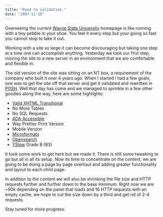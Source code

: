 ```yaml
---
title: "Road to validation."
date: "2007-11-18"
---
```


Overseeing the current [Wayne State University](http://wayne.edu/) homepage is like running with a tiny pebble in your shoe. You feel it every step but your going so fast you cannot stop to take it out.

Working with a site so large it can become discouraging but taking one step at a time one can accomplish anything. Yesterday we took our first step, moving the site to a new server in an environment that we are comfortable and flexible in.

The old version of the site was sitting on an NT box, a requirement of the company who built it over 4 years ago. When I started I had a few goals, one was to get the site off that server and get it validated and rewritten in [POSH](http://microformats.org/wiki/posh). Well that day has come and we managed to sprinkle in a few other goodies along the way, here are some highlights:

- [Valid XHTML Transitional](http://validator.w3.org/check?verbose=1&uri=http%3A%2F%2Fwayne.edu%2F)
- No More Tables
- No SQL Requests
- [ADA Accessible](http://www.cynthiasays.com/mynewtester/cynthia.exe?rptmode=2&url1=http%3A%2F%2Fwayne.edu%2F)
- Way Prettier Print Version
- Mobile Version
- [Microformats](http://microformats.org/)
- [Opensearch](http://www.opensearch.org/Home)
- [YSlow](http://developer.yahoo.com/yslow/) Grade B (83)

It took some work to get here but we made it. There is still some tweaking to go but all in all its setup. Now its time to concentrate on the content, we are going to be doing a page by page overhaul and adding greater functionality and layout to each child page.

In addition to the content we will also be shrinking the file size and HTTP requests further and further down to the base minimum. Right now we are ~90k depending on the panel that loads and 16 HTTP requests with an empty cache, we hope to cut the size down by a third and get rid of 2-4 requests.

Stay tuned for more progress.
